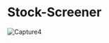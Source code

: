 # Stock-Screener

![Capture4](https://user-images.githubusercontent.com/35648851/99263876-5e6b0c80-27e5-11eb-92d5-3d984fa893c8.JPG)
